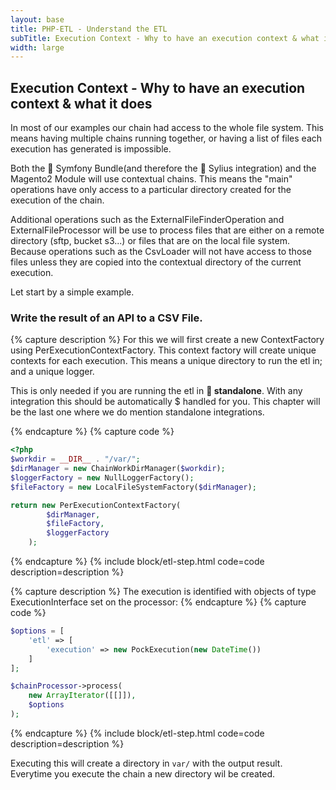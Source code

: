 ```yaml
---
layout: base
title: PHP-ETL - Understand the ETL
subTitle: Execution Context - Why to have an execution context & what it does
width: large
---
```


## Execution Context - Why to have an execution context & what it does

In most of our examples our chain had access to the whole file system. 
This means having multiple chains running together, or having a list of files each execution has generated is impossible.

Both the 🎵 Symfony Bundle(and therefore the 🦢 Sylius integration) and the Magento2 Module will use contextual chains.
This means the "main" operations have only access to a particular directory created for the execution of the chain.

Additional operations such as the ExternalFileFinderOperation and ExternalFileProcessor will be use to 
process files that are either on a remote directory (sftp, bucket s3...) or files that are on the local file system. 
Because operations such as the CsvLoader will not have access to those files unless they are copied into the contextual directory of the current execution.

Let start by a simple example.

### Write the result of an API to a CSV File.

{% capture description %}
For this we will first create a new ContextFactory using PerExecutionContextFactory. 
This context factory will create unique contexts for each execution. This means a unique directory to run the etl
in; and a unique logger. 

This is only needed if you are running the etl in **🐘 standalone**. With any integration this should be automatically $
handled for you. This chapter will be the last one where we do mention standalone integrations.


{% endcapture %}
{% capture code %}
```php
<?php
$workdir = __DIR__ . "/var/";
$dirManager = new ChainWorkDirManager($workdir);
$loggerFactory = new NullLoggerFactory();
$fileFactory = new LocalFileSystemFactory($dirManager);

return new PerExecutionContextFactory(
        $dirManager,
        $fileFactory,
        $loggerFactory
    );
```
{% endcapture %}
{% include block/etl-step.html code=code description=description %}

{% capture description %}
The execution is identified with objects of type ExecutionInterface set on the processor:
{% endcapture %}
{% capture code %}
```php
$options = [
    'etl' => [
        'execution' => new PockExecution(new DateTime())
    ]
];

$chainProcessor->process(
    new ArrayIterator([[]]),
    $options
);
```
{% endcapture %}
{% include block/etl-step.html code=code description=description %}

Executing this will create a directory in `var/` with the output result. Everytime you execute the chain a new
directory wil be created.

